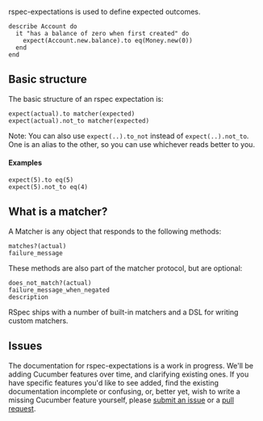 rspec-expectations is used to define expected outcomes.

    describe Account do
      it "has a balance of zero when first created" do
        expect(Account.new.balance).to eq(Money.new(0))
      end
    end

## Basic structure

The basic structure of an rspec expectation is:

    expect(actual).to matcher(expected)
    expect(actual).not_to matcher(expected)

Note: You can also use `expect(..).to_not` instead of `expect(..).not_to`.
      One is an alias to the other, so you can use whichever reads better to you.

#### Examples

    expect(5).to eq(5)
    expect(5).not_to eq(4)

## What is a matcher?

A Matcher is any object that responds to the following methods:

    matches?(actual)
    failure_message

These methods are also part of the matcher protocol, but are optional:

    does_not_match?(actual)
    failure_message_when_negated
    description

RSpec ships with a number of built-in matchers and a DSL for writing custom
matchers.

## Issues

The documentation for rspec-expectations is a work in progress. We'll be adding
Cucumber features over time, and clarifying existing ones.  If you have
specific features you'd like to see added, find the existing documentation
incomplete or confusing, or, better yet, wish to write a missing Cucumber
feature yourself, please [submit an
issue](http://github.com/rspec/rspec-expectations/issues) or a [pull
request](http://github.com/rspec/rspec-expectations).
